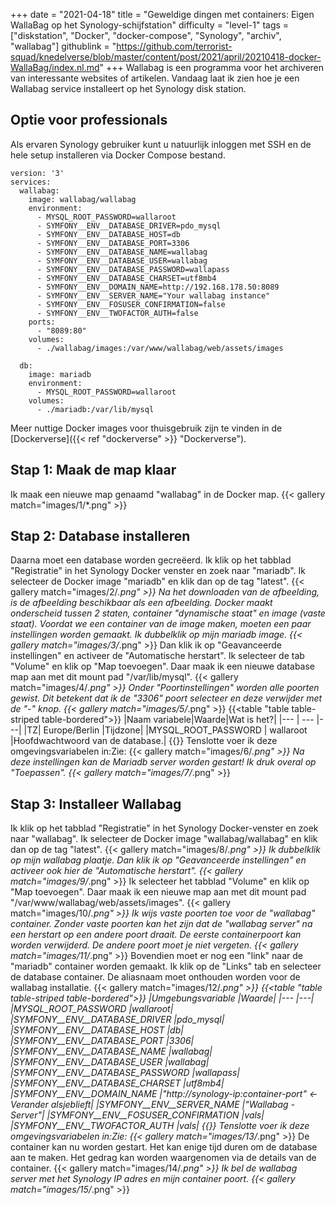 +++
date = "2021-04-18"
title = "Geweldige dingen met containers: Eigen WallaBag op het Synology-schijfstation"
difficulty = "level-1"
tags = ["diskstation", "Docker", "docker-compose", "Synology", "archiv", "wallabag"]
githublink = "https://github.com/terrorist-squad/knedelverse/blob/master/content/post/2021/april/20210418-docker-WallaBag/index.nl.md"
+++
Wallabag is een programma voor het archiveren van interessante websites of artikelen. Vandaag laat ik zien hoe je een Wallabag service installeert op het Synology disk station.
## Optie voor professionals
Als ervaren Synology gebruiker kunt u natuurlijk inloggen met SSH en de hele setup installeren via Docker Compose bestand.
```
version: '3'
services:
  wallabag:
    image: wallabag/wallabag
    environment:
      - MYSQL_ROOT_PASSWORD=wallaroot
      - SYMFONY__ENV__DATABASE_DRIVER=pdo_mysql
      - SYMFONY__ENV__DATABASE_HOST=db
      - SYMFONY__ENV__DATABASE_PORT=3306
      - SYMFONY__ENV__DATABASE_NAME=wallabag
      - SYMFONY__ENV__DATABASE_USER=wallabag
      - SYMFONY__ENV__DATABASE_PASSWORD=wallapass
      - SYMFONY__ENV__DATABASE_CHARSET=utf8mb4
      - SYMFONY__ENV__DOMAIN_NAME=http://192.168.178.50:8089
      - SYMFONY__ENV__SERVER_NAME="Your wallabag instance"
      - SYMFONY__ENV__FOSUSER_CONFIRMATION=false
      - SYMFONY__ENV__TWOFACTOR_AUTH=false
    ports:
      - "8089:80"
    volumes:
      - ./wallabag/images:/var/www/wallabag/web/assets/images

  db:
    image: mariadb
    environment:
      - MYSQL_ROOT_PASSWORD=wallaroot
    volumes:
      - ./mariadb:/var/lib/mysql

```
Meer nuttige Docker images voor thuisgebruik zijn te vinden in de [Dockerverse]({{< ref "dockerverse" >}} "Dockerverse").
## Stap 1: Maak de map klaar
Ik maak een nieuwe map genaamd "wallabag" in de Docker map.
{{< gallery match="images/1/*.png" >}}

## Stap 2: Database installeren
Daarna moet een database worden gecreëerd. Ik klik op het tabblad "Registratie" in het Synology Docker venster en zoek naar "mariadb". Ik selecteer de Docker image "mariadb" en klik dan op de tag "latest".
{{< gallery match="images/2/*.png" >}}
Na het downloaden van de afbeelding, is de afbeelding beschikbaar als een afbeelding. Docker maakt onderscheid tussen 2 staten, container "dynamische staat" en image (vaste staat). Voordat we een container van de image maken, moeten een paar instellingen worden gemaakt. Ik dubbelklik op mijn mariadb image.
{{< gallery match="images/3/*.png" >}}
Dan klik ik op "Geavanceerde instellingen" en activeer de "Automatische herstart". Ik selecteer de tab "Volume" en klik op "Map toevoegen". Daar maak ik een nieuwe database map aan met dit mount pad "/var/lib/mysql".
{{< gallery match="images/4/*.png" >}}
Onder "Poortinstellingen" worden alle poorten gewist. Dit betekent dat ik de "3306" poort selecteer en deze verwijder met de "-" knop.
{{< gallery match="images/5/*.png" >}}
{{<table "table table-striped table-bordered">}}
|Naam variabele|Waarde|Wat is het?|
|--- | --- |---|
|TZ| Europe/Berlin	|Tijdzone|
|MYSQL_ROOT_PASSWORD	 | wallaroot |Hoofdwachtwoord van de database.|
{{</table>}}
Tenslotte voer ik deze omgevingsvariabelen in:Zie:
{{< gallery match="images/6/*.png" >}}
Na deze instellingen kan de Mariadb server worden gestart! Ik druk overal op "Toepassen".
{{< gallery match="images/7/*.png" >}}

## Stap 3: Installeer Wallabag
Ik klik op het tabblad "Registratie" in het Synology Docker-venster en zoek naar "wallabag". Ik selecteer de Docker image "wallabag/wallabag" en klik dan op de tag "latest".
{{< gallery match="images/8/*.png" >}}
Ik dubbelklik op mijn wallabag plaatje. Dan klik ik op "Geavanceerde instellingen" en activeer ook hier de "Automatische herstart".
{{< gallery match="images/9/*.png" >}}
Ik selecteer het tabblad "Volume" en klik op "Map toevoegen". Daar maak ik een nieuwe map aan met dit mount pad "/var/www/wallabag/web/assets/images".
{{< gallery match="images/10/*.png" >}}
Ik wijs vaste poorten toe voor de "wallabag" container. Zonder vaste poorten kan het zijn dat de "wallabag server" na een herstart op een andere poort draait. De eerste containerpoort kan worden verwijderd. De andere poort moet je niet vergeten.
{{< gallery match="images/11/*.png" >}}
Bovendien moet er nog een "link" naar de "mariadb" container worden gemaakt. Ik klik op de "Links" tab en selecteer de database container. De aliasnaam moet onthouden worden voor de wallabag installatie.
{{< gallery match="images/12/*.png" >}}
{{<table "table table-striped table-bordered">}}
|Umgebungsvariable	|Waarde|
|--- |---|
|MYSQL_ROOT_PASSWORD	|wallaroot|
|SYMFONY__ENV__DATABASE_DRIVER	|pdo_mysql|
|SYMFONY__ENV__DATABASE_HOST	|db|
|SYMFONY__ENV__DATABASE_PORT	|3306|
|SYMFONY__ENV__DATABASE_NAME	|wallabag|
|SYMFONY__ENV__DATABASE_USER	|wallabag|
|SYMFONY__ENV__DATABASE_PASSWORD	|wallapass|
|SYMFONY__ENV__DATABASE_CHARSET |utf8mb4|
|SYMFONY__ENV__DOMAIN_NAME	|"http://synology-ip:container-port" <- Verander alsjeblieft|
|SYMFONY__ENV__SERVER_NAME	|"Wallabag - Server"|
|SYMFONY__ENV__FOSUSER_CONFIRMATION	|vals|
|SYMFONY__ENV__TWOFACTOR_AUTH	|vals|
{{</table>}}
Tenslotte voer ik deze omgevingsvariabelen in:Zie:
{{< gallery match="images/13/*.png" >}}
De container kan nu worden gestart. Het kan enige tijd duren om de database aan te maken. Het gedrag kan worden waargenomen via de details van de container.
{{< gallery match="images/14/*.png" >}}
Ik bel de wallabag server met het Synology IP adres en mijn container poort.
{{< gallery match="images/15/*.png" >}}
